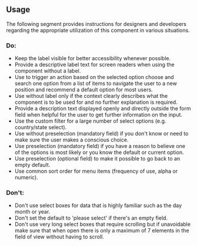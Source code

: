 <ComponentHeading name="Select Wrapper"></ComponentHeading>

<TableOfContents></TableOfContents>

## Usage

The following segment provides instructions for designers and developers regarding the appropriate utilization of this
component in various situations.

### Do:

- Keep the label visible for better accessibility whenever possible.
- Provide a descriptive label text for screen readers when using the component without a label.
- Use to trigger an action based on the selected option choose and search one option from a list of items to navigate
  the user to a new position and recommend a default option for most users.
- Use without label only if the context clearly describes what the component is to be used for and no further
  explanation is required.
- Provide a description text displayed openly and directly outside the form field when helpful for the user to get
  further information on the input.
- Use the custom filter for a large number of select options (e.g. country/state select).
- Use without preselection (mandatory field) if you don't know or need to make sure the user makes a conscious choice.
- Use preselection (mandatory field) if you have a reason to believe one of the options is most likely or you know the
  default or current option.
- Use preselection (optional field) to make it possible to go back to an empty default.
- Use common sort order for menu items (frequency of use, alpha or numeric).

### Don't:

- Don't use select boxes for data that is highly familiar such as the day month or year.
- Don't set the default to 'please select' if there's an empty field.
- Don't use very long select boxes that require scrolling but if unavoidable make sure that when open there is only a
  maximum of 7 elements in the field of view without having to scroll.
